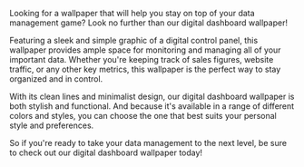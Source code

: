 <!--
Write me content for website with wallpaper "A wallpaper with a simple graphic of a digital dashboard or control panel, with space for monitoring and managing data."
-->

<!--font:"Open Sans"-->

Looking for a wallpaper that will help you stay on top of your data management game? Look no further than our digital dashboard wallpaper!

Featuring a sleek and simple graphic of a digital control panel, this wallpaper provides ample space for monitoring and managing all of your important data. Whether you're keeping track of sales figures, website traffic, or any other key metrics, this wallpaper is the perfect way to stay organized and in control.

With its clean lines and minimalist design, our digital dashboard wallpaper is both stylish and functional. And because it's available in a range of different colors and styles, you can choose the one that best suits your personal style and preferences.

So if you're ready to take your data management to the next level, be sure to check out our digital dashboard wallpaper today!
